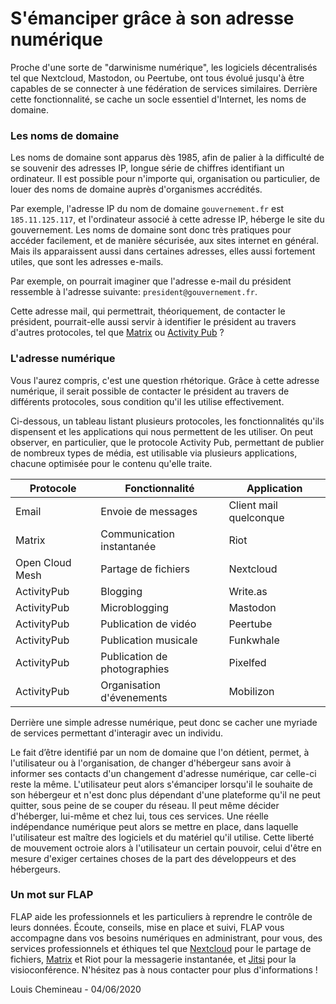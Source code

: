 # S'émanciper grâce à son adresse numérique

Proche d'une sorte de "darwinisme numérique", les logiciels décentralisés tel que Nextcloud, Mastodon, ou Peertube, ont tous évolué jusqu'à être capables de se connecter à une fédération de services similaires. Derrière cette fonctionnalité, se cache un socle essentiel d'Internet, les noms de domaine.

### Les noms de domaine

Les noms de domaine sont apparus dès 1985, afin de palier à la difficulté de se souvenir des adresses IP, longue série de chiffres identifiant un ordinateur. Il est possible pour n'importe qui, organisation ou particulier, de louer des noms de domaine auprès d'organismes accrédités.

Par exemple, l'adresse IP du nom de domaine `gouvernement.fr` est `185.11.125.117`, et l'ordinateur associé à cette adresse IP, héberge le site du gouvernement. Les noms de domaine sont donc très pratiques pour accéder facilement, et de manière sécurisée, aux sites internet en général. Mais ils apparaissent aussi dans certaines adresses, elles aussi fortement utiles, que sont les adresses e-mails.

Par exemple, on pourrait imaginer que l'adresse e-mail du président ressemble à l'adresse suivante: `president@gouvernement.fr`.

Cette adresse mail, qui permettrait, théoriquement, de contacter le président, pourrait-elle aussi servir à identifier le président au travers d'autres protocoles, tel que [Matrix](https://www.flap.cloud/blog/matrix-un-protocole-pour-les-gouverner-tous) ou [Activity Pub](https://www.flap.cloud/blog/peertube-federate-to-better-communicate) ?

### L'adresse numérique

Vous l'aurez compris, c'est une question rhétorique. Grâce à cette adresse numérique, il serait possible de contacter le président au travers de différents protocoles, sous condition qu'il les utilise effectivement.

Ci-dessous, un tableau listant plusieurs protocoles, les fonctionnalités qu'ils dispensent et les applications qui nous permettent de les utiliser. On peut observer, en particulier, que le protocole Activity Pub, permettant de publier de nombreux types de média, est utilisable via plusieurs applications, chacune optimisée pour le contenu qu'elle traite.

| Protocole       | Fonctionnalité               | Application            |
| --------------- | ---------------------------- | ---------------------- |
| Email           | Envoie de messages           | Client mail quelconque |
| Matrix          | Communication instantanée    | Riot                   |
| Open Cloud Mesh | Partage de fichiers          | Nextcloud              |
| ActivityPub     | Blogging                     | Write.as               |
| ActivityPub     | Microblogging                | Mastodon               |
| ActivityPub     | Publication de vidéo         | Peertube               |
| ActivityPub     | Publication musicale         | Funkwhale              |
| ActivityPub     | Publication de photographies | Pixelfed               |
| ActivityPub     | Organisation d'évenements    | Mobilizon              |

Derrière une simple adresse numérique, peut donc se cacher une myriade de services permettant d'interagir avec un individu.

Le fait d’être identifié par un nom de domaine que l'on détient, permet, à l'utilisateur ou à l'organisation, de changer d'hébergeur sans avoir à informer ses contacts d'un changement d'adresse numérique, car celle-ci reste la même. L'utilisateur peut alors s'émanciper lorsqu'il le souhaite de son hébergeur et n'est donc plus dépendant d'une plateforme qu'il ne peut quitter, sous peine de se couper du réseau. Il peut même décider d'héberger, lui-même et chez lui, tous ces services. Une réelle indépendance numérique peut alors se mettre en place, dans laquelle l'utilisateur est maître des logiciels et du matériel qu'il utilise. Cette liberté de mouvement octroie alors à l'utilisateur un certain pouvoir, celui d'être en mesure d'exiger certaines choses de la part des développeurs et des hébergeurs.

### Un mot sur FLAP

FLAP aide les professionnels et les particuliers à reprendre le contrôle de leurs données. Écoute, conseils, mise en place et suivi, FLAP vous accompagne dans vos besoins numériques en administrant, pour vous, des services professionnels et éthiques tel que [Nextcloud](https://nextcloud.com) pour le partage de fichiers, [Matrix](https://matrix.org) et Riot pour la messagerie instantanée, et [Jitsi](https://jitsi.org) pour la visioconférence. N'hésitez pas à nous contacter pour plus d'informations !

Louis Chemineau - 04/06/2020
